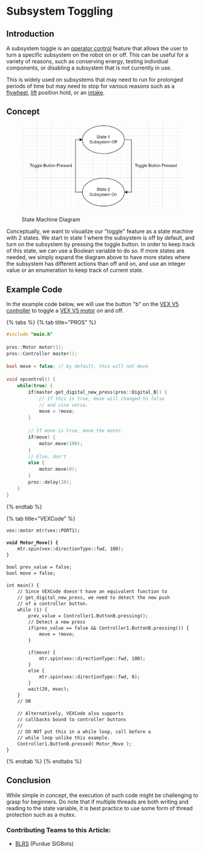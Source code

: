 # Subsystem Toggling

## Introduction

A subsystem toggle is an [operator control](../competition-specific/operator-control.md) feature that allows the user to turn a specific subsystem on the robot on or off. This can be useful for a variety of reasons, such as conserving energy, testing individual components, or disabling a subsystem that is not currently in use.&#x20;

This is widely used on subsystems that may need to run for prolonged periods of time but may need to stop for various reasons such as a [flywheel](../../hardware/shooting-mechanisms/flywheel.md), [lift](../../hardware/lifts/) position hold, or an [intake](../../hardware/intakes.md).&#x20;

## Concept

<figure><img src="../../.gitbook/assets/image (108).png" alt=""><figcaption><p>State Machine Diagram</p></figcaption></figure>

Conceptually, we want to visualize our "toggle" feature as a state machine with 2 states. We start in state 1 where the subsystem is off by default, and turn on the subsystem by pressing the toggle button. In order to keep track of this state, we can use a Boolean variable to do so. If more states are needed, we simply expand the diagram above to have more states where the subsystem has different actions than off and on, and use an integer value or an enumeration to keep track of current state.&#x20;

## Example Code

In the example code below, we will use the button "b" on the [VEX V5](../../vex-electronics/vex-electronics/vex-joystick.md) [controller](../../vex-electronics/vex-electronics/vex-joystick.md) to toggle a [VEX V5 motor](../../vex-electronics/vex-electronics/motors.md) on and off.&#x20;

{% tabs %}
{% tab title="PROS" %}
```cpp
#include "main.h"

pros::Motor motor(1);
pros::Controller master();

bool move = false; // by default, this will not move

void opcontrol() {
    while(true) {
        if(master.get_digital_new_press(pros::Digital_B)) {
            // If this is true, move will changed to false
            // and vice versa. 
            move = !move; 
        }
        
        // If move is true, move the motor.         
        if(move) {
            motor.move(100);
        }
        // Else, don't
        else {
            motor.move(0);
        }
        pros::delay(20);
    }
}

```
{% endtab %}

{% tab title="VEXCode" %}
<pre class="language-clike"><code class="lang-clike">vex::motor mtr(vex::PORT1);
<strong>
</strong><strong>void Motor_Move() {
</strong>    mtr.spin(vex::directionType::fwd, 100);
}

bool prev_value = false; 
bool move = false;

int main() {
    // Since VEXCode doesn't have an equivalent function to 
    // get_digital_new_press, we need to detect the new push 
    // of a controller button. 
    while (1) {
        prev_value = Controller1.ButtonB.pressing();
        // Detect a new press
        if(prev_value == false &#x26;&#x26; Controller1.ButtonB.pressing()) {
            move = !move;
        }
        
        if(move) {
            mtr.spin(vex::directionType::fwd, 100);
        }
        else {
            mtr.spin(vex::directionType::fwd, 0);
        }
        wait(20, msec);
    }
    // OR
    
    // Alternatively, VEXCode also supports 
    // callbacks bound to controller buttons
    //
    // DO NOT put this in a while loop, call before a
    // while loop unlike this example. 
    Controller1.ButtonB.pressed( Motor_Move );
}
</code></pre>
{% endtab %}
{% endtabs %}

## Conclusion

While simple in concept, the execution of such code might be challenging to grasp for beginners. Do note that if multiple threads are both writing and reading to the state variable, it is best practice to use some form of thread protection such as a mutex.&#x20;

### Contributing Teams to this Article:

* [BLRS](https://purduesigbots.com/) (Purdue SIGBots)

